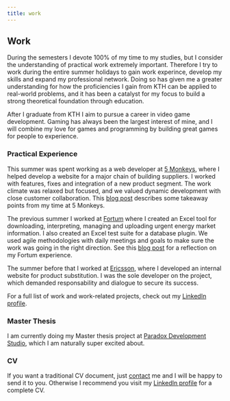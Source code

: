 ```yaml
---
title: work
---
```


## Work

During the semesters I devote 100% of my time to my studies, but I consider the
understanding of practical work extremely important. Therefore I try to work
during the entire summer holidays to gain work experince, develop my skills and
expand my professional network. Doing so has given me a greater understanding
for how the proficiencies I gain from KTH can be applied to real-world
problems, and it has been a catalyst for my focus to build a strong theoretical
foundation through education.

After I graduate from KTH I aim to pursue a career in video game development.
Gaming has always been the largest interest of mine, and I will combine my love
for games and programming by building great games for people to experience.

### Practical Experience

This summer was spent working as a web developer at
[5 Monkeys](http://5monkeys.se/), where I helped develop a website for a major
chain of building suppliers. I worked with features, fixes and integration of
a new product segment. The work climate was relaxed but focused, and we valued
dynamic development with close customer collaboration. This
[blog post](http://blog.hlilje.com/post/129018328988/some-takeaway-points-from-my-summer-job-at-5)
describes some takeaway points from my time at 5 Monkeys.

The previous summer I worked at
[Fortum](http://www.fortum.com/countries/se/pages/default.aspx) where I created
an Excel tool for downloading, interpreting, managing and uploading urgent
energy market information. I also created an Excel test suite for a database
plugin. We used agile methodologies with daily meetings and goals to make sure
the work was going in the right direction. See this
[blog post](http://blog.hlilje.com/post/95636942628/fortum-summer-work-reflection)
for a reflection on my Fortum experience.

The summer before that I worked at [Ericsson](http://www.ericsson.com/se),
where I developed an internal website for product substitution. I was the sole
developer on the project, which demanded responsability and dialogue to secure
its success.

For a full list of work and work-related projects, check out my
[LinkedIn profile](https://www.linkedin.com/pub/hampus-liljekvist/46/72/902).

### Master Thesis

I am currently doing my Master thesis project at
[Paradox Development Studio](https://www.paradoxplaza.com/paradox-development-studio),
which I am naturally super excited about.

### CV

If you want a traditional CV document, just [contact](/about/#contact) me and I
will be happy to send it to you. Otherwise I recommend you visit my
[LinkedIn profile](https://www.linkedin.com/pub/hampus-liljekvist/46/72/902)
for a complete CV.
